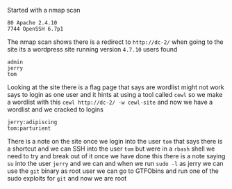 Started with a nmap scan
```
80 Apache 2.4.10
7744 OpenSSH 6.7p1
``` 
The nmap scan shows there is a redirect to `http://dc-2/` when going to the site its a wordpress site running version `4.7.10` users found
```
admin
jerry
tom
```
Looking at the site there is a flag page that says are wordlist might not work says to login as one user and it hints at using a tool called `cewl` so we make a wordlist with this `cewl http://dc-2/ -w cewl-site` and now we have a wordlist and we cracked to logins 
```
jerry:adipiscing
tom:parturient
```
There is a note on the site once we login into the user `tom` that says there is a shortcut and we can SSH into the user `tom` but were in a `rbash` shell we need to try and break out of it once we have done this there is a note saying `su` into the user `jerry` and we can and when we run `sudo -l` as jerry we can use the `git` binary as root user we can go to GTFObins and run one of the sudo exploits for `git` and now we are root 
